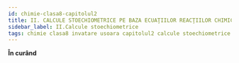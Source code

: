 ```yaml
---
id: chimie-clasa8-capitolul2
title: II. CALCULE STOECHIOMETRICE PE BAZA ECUAŢIILOR REACŢIILOR CHIMICE
sidebar_label: II.Calcule stoechiometrice
tags: chimie clasa8 invatare usoara capitolul2 calcule stoechiometrice pe baza ecuaţiilor reacţiilor chimice 
---
```


**În curând**